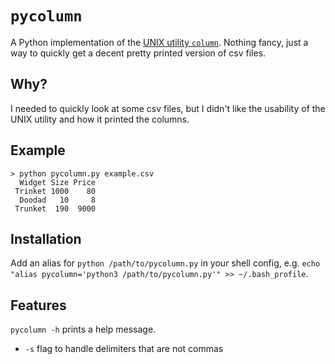 # `pycolumn`
A Python implementation of the [UNIX utility `column`](https://linux.die.net/man/1/column). Nothing fancy, just a way to quickly get a decent pretty printed version of csv files.

## Why?
I needed to quickly look at some csv files, but I didn't like the usability of the UNIX utility and how it printed the columns.

## Example

```
> python pycolumn.py example.csv
  Widget Size Price
 Trinket 1000    80
  Doodad   10     8
 Trunket  190  9000
```

## Installation

Add an alias for `python /path/to/pycolumn.py` in your shell config, e.g. `echo "alias pycolumn='python3 /path/to/pycolumn.py'" >> ~/.bash_profile`.

## Features
`pycolumn -h` prints a help message.

* `-s` flag to handle delimiters that are not commas

